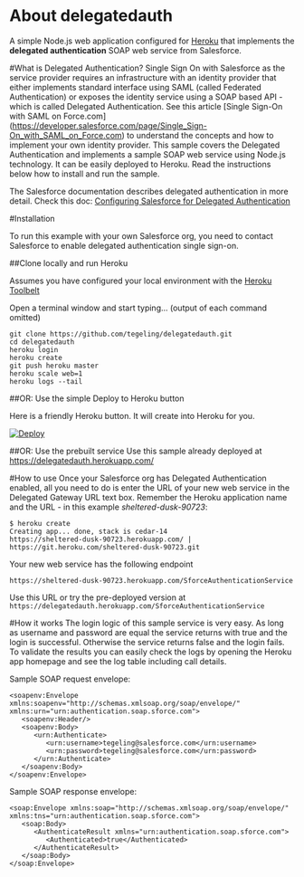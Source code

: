 # About delegatedauth
A simple Node.js web application configured for [Heroku](https://www.heroku.com/) that implements the **delegated authentication** SOAP web service from Salesforce.

#What is Delegated Authentication?
Single Sign On with Salesforce as the service provider requires an infrastructure with an identity provider that either implements standard interface using SAML (called Federated Authentication) or exposes the identity service using a SOAP based API - which is called Delegated Authentication. See this article [Single Sign-On with SAML on Force.com] (https://developer.salesforce.com/page/Single_Sign-On_with_SAML_on_Force.com) to understand the concepts and how to implement your own identity provider.
This sample covers the Delegated Authentication and implements a sample SOAP web service using Node.js technology.
It can be easily deployed to Heroku. Read the instructions below how to install and run the sample.

The Salesforce documentation describes delegated authentication in more detail.
Check this doc: [Configuring Salesforce for Delegated Authentication](https://help.salesforce.com/HTViewHelpDoc?id=sso_delauthentication_configuring.htm&language=en_US)

#Installation

To run this example with your own Salesforce org, you need to contact Salesforce to enable delegated authentication single sign-on.

##Clone locally and run Heroku

Assumes you have configured your local environment with the [Heroku Toolbelt](https://toolbelt.heroku.com/)

Open a terminal window and start typing... (output of each command omitted)

    git clone https://github.com/tegeling/delegatedauth.git
    cd delegatedauth
    heroku login
    heroku create
    git push heroku master
    heroku scale web=1
    heroku logs --tail
    
##OR: Use the simple Deploy to Heroku button

Here is a friendly Heroku button. It will create into Heroku for you.

[![Deploy](https://www.herokucdn.com/deploy/button.png)](https://heroku.com/deploy)

##OR: Use the prebuilt service
Use this sample already deployed at https://delegatedauth.herokuapp.com/

#How to use
Once your Salesforce org has Delegated Authentication enabled, all you need to do is enter the URL of your new web service in the Delegated Gateway URL text box.
Remember the Heroku application name and the URL - in this example *sheltered-dusk-90723*:

    $ heroku create
    Creating app... done, stack is cedar-14
    https://sheltered-dusk-90723.herokuapp.com/ | https://git.heroku.com/sheltered-dusk-90723.git

Your new web service has the following endpoint 

    https://sheltered-dusk-90723.herokuapp.com/SforceAuthenticationService
    
Use this URL or try the pre-deployed version at `https://delegatedauth.herokuapp.com/SforceAuthenticationService`

#How it works
The login logic of this sample service is very easy. As long as username and password are equal the service returns with true and the login is successful. Otherwise the service returns false and the login fails.
To validate the results you can easily check the logs by opening the Heroku app homepage and see the log table including call details.

Sample SOAP request envelope:
```
<soapenv:Envelope xmlns:soapenv="http://schemas.xmlsoap.org/soap/envelope/" xmlns:urn="urn:authentication.soap.sforce.com">
   <soapenv:Header/>
   <soapenv:Body>
      <urn:Authenticate>
         <urn:username>tegeling@salesforce.com</urn:username>
         <urn:password>tegeling@salesforce.com</urn:password>
      </urn:Authenticate>
   </soapenv:Body>
</soapenv:Envelope>
```
Sample SOAP response envelope:
```
<soap:Envelope xmlns:soap="http://schemas.xmlsoap.org/soap/envelope/" xmlns:tns="urn:authentication.soap.sforce.com">
   <soap:Body>
      <AuthenticateResult xmlns="urn:authentication.soap.sforce.com">
         <Authenticated>true</Authenticated>
      </AuthenticateResult>
   </soap:Body>
</soap:Envelope>
```
